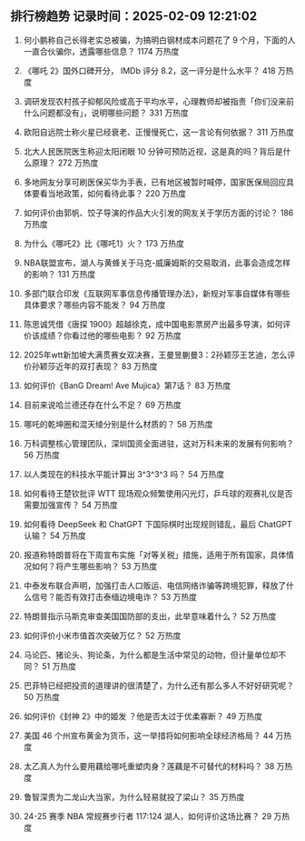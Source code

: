 
## 排行榜趋势 记录时间：2025-02-09 12:21:02
  
  1. 何小鹏称自己长得老实总被骗，为搞明白钢材成本问题花了 9 个月，下面的人一直合伙骗你，透露哪些信息？ 1174 万热度
    
  2. 《哪吒 2》国外口碑开分， IMDb 评分 8.2，这一评分是什么水平？ 418 万热度
    
  3. 调研发现农村孩子抑郁风险或高于平均水平，心理教师却被指责「你们没来前什么问题都没有」，说明哪些问题？ 331 万热度
    
  4. 欧阳自远院士称火星已经衰老、正慢慢死亡，这一言论有何依据？ 311 万热度
    
  5. 北大人民医院医生称迎太阳闭眼 10 分钟可预防近视，这是真的吗？背后是什么原理？ 272 万热度
    
  6. 多地网友分享可刷医保买华为手表，已有地区被暂时喊停，国家医保局回应具体要看当地政策，如何看待此事？ 220 万热度
    
  7. 如何评价由郭帆、饺子导演的作品大火引发的网友关于学历方面的讨论？ 186 万热度
    
  8. 为什么《哪吒2》比《哪吒1》火？ 173 万热度
    
  9. NBA联盟宣布，湖人与黄蜂关于马克-威廉姆斯的交易取消，此事会造成怎样的影响？ 131 万热度
    
  10. 多部门联合印发《互联网军事信息传播管理办法》，新规对军事自媒体有哪些具体要求？哪些内容不能发？ 94 万热度
    
  11. 陈思诚凭借《唐探 1900》超越徐克，成中国电影票房产出最多导演，如何评价该成绩？你看过他的哪些电影？ 92 万热度
    
  12. 2025年wtt新加坡大满贯赛女双决赛，王曼昱蒯曼3：2孙颖莎王艺迪，怎么评价孙颖莎近年的双打表现？ 83 万热度
    
  13. 如何评价《BanG Dream! Ave Mujica》第7话？ 83 万热度
    
  14. 目前来说哈兰德还存在什么不足？ 69 万热度
    
  15. 哪吒的乾坤圈和混天绫分别是什么材质的？ 58 万热度
    
  16. 万科调整核心管理团队，深圳国资全面进驻，这对万科未来的发展有何影响？ 56 万热度
    
  17. 以人类现在的科技水平能计算出 3^3^3^3 吗？ 54 万热度
    
  18. 如何看待王楚钦批评 WTT 现场观众频繁使用闪光灯，乒乓球的观赛礼仪是否需要加强宣传？ 54 万热度
    
  19. 如何看待 DeepSeek 和 ChatGPT 下国际棋时出现规则错乱，最后 ChatGPT 认输？ 54 万热度
    
  20. 报道称特朗普将在下周宣布实施「对等关税」措施，适用于所有国家，具体情况如何？将产生哪些影响？ 53 万热度
    
  21. 中泰发布联合声明，加强打击人口贩运、电信网络诈骗等跨境犯罪，释放了什么信号？能否有效打击泰缅边境电诈？ 53 万热度
    
  22. 特朗普指示马斯克审查美国国防部的支出，此举意味着什么？ 52 万热度
    
  23. 如何评价小米市值首次突破万亿？ 52 万热度
    
  24. 马论匹、猪论头、狗论条，为什么都是生活中常见的动物，但计量单位却不同？ 51 万热度
    
  25. 巴菲特已经把投资的道理讲的很清楚了，为什么还有那么多人不好好研究呢？ 50 万热度
    
  26. 如何评价《封神 2》中的姬发 ？他是否太过于优柔寡断？ 49 万热度
    
  27. 美国 46 个州宣布黄金为货币，这一举措将如何影响全球经济格局？ 44 万热度
    
  28. 太乙真人为什么要用藕给哪吒重塑肉身？莲藕是不可替代的材料吗？ 38 万热度
    
  29. 鲁智深贵为二龙山大当家，为什么轻易就投了梁山？ 35 万热度
    
  30. 24-25 赛季 NBA 常规赛步行者 117:124 湖人，如何评价这场比赛？ 29 万热度
    